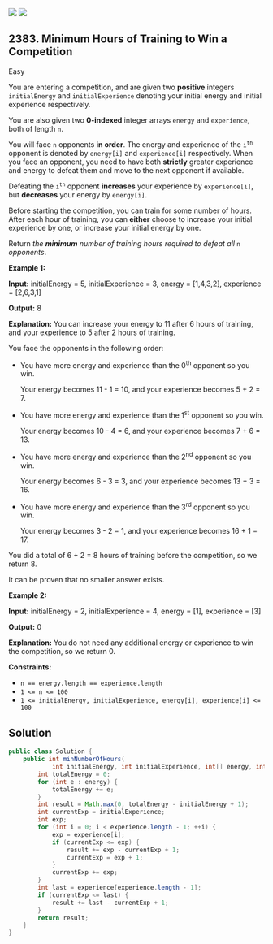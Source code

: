 [![](https://img.shields.io/github/stars/javadev/LeetCode-in-Java?label=Stars&style=flat-square)](https://github.com/javadev/LeetCode-in-Java)
[![](https://img.shields.io/github/forks/javadev/LeetCode-in-Java?label=Fork%20me%20on%20GitHub%20&style=flat-square)](https://github.com/javadev/LeetCode-in-Java/fork)

## 2383\. Minimum Hours of Training to Win a Competition

Easy

You are entering a competition, and are given two **positive** integers `initialEnergy` and `initialExperience` denoting your initial energy and initial experience respectively.

You are also given two **0-indexed** integer arrays `energy` and `experience`, both of length `n`.

You will face `n` opponents **in order**. The energy and experience of the <code>i<sup>th</sup></code> opponent is denoted by `energy[i]` and `experience[i]` respectively. When you face an opponent, you need to have both **strictly** greater experience and energy to defeat them and move to the next opponent if available.

Defeating the <code>i<sup>th</sup></code> opponent **increases** your experience by `experience[i]`, but **decreases** your energy by `energy[i]`.

Before starting the competition, you can train for some number of hours. After each hour of training, you can **either** choose to increase your initial experience by one, or increase your initial energy by one.

Return _the **minimum** number of training hours required to defeat all_ `n` _opponents_.

**Example 1:**

**Input:** initialEnergy = 5, initialExperience = 3, energy = [1,4,3,2], experience = [2,6,3,1]

**Output:** 8

**Explanation:** You can increase your energy to 11 after 6 hours of training, and your experience to 5 after 2 hours of training.

You face the opponents in the following order:

- You have more energy and experience than the 0<sup>th</sup> opponent so you win.

  Your energy becomes 11 - 1 = 10, and your experience becomes 5 + 2 = 7.
  
- You have more energy and experience than the 1<sup>st</sup> opponent so you win.

  Your energy becomes 10 - 4 = 6, and your experience becomes 7 + 6 = 13.
  
- You have more energy and experience than the 2<sup>nd</sup> opponent so you win.

  Your energy becomes 6 - 3 = 3, and your experience becomes 13 + 3 = 16.
  
- You have more energy and experience than the 3<sup>rd</sup> opponent so you win.

  Your energy becomes 3 - 2 = 1, and your experience becomes 16 + 1 = 17.
  
You did a total of 6 + 2 = 8 hours of training before the competition, so we return 8.

It can be proven that no smaller answer exists. 

**Example 2:**

**Input:** initialEnergy = 2, initialExperience = 4, energy = [1], experience = [3]

**Output:** 0

**Explanation:** You do not need any additional energy or experience to win the competition, so we return 0. 

**Constraints:**

*   `n == energy.length == experience.length`
*   `1 <= n <= 100`
*   `1 <= initialEnergy, initialExperience, energy[i], experience[i] <= 100`

## Solution

```java
public class Solution {
    public int minNumberOfHours(
            int initialEnergy, int initialExperience, int[] energy, int[] experience) {
        int totalEnergy = 0;
        for (int e : energy) {
            totalEnergy += e;
        }
        int result = Math.max(0, totalEnergy - initialEnergy + 1);
        int currentExp = initialExperience;
        int exp;
        for (int i = 0; i < experience.length - 1; ++i) {
            exp = experience[i];
            if (currentExp <= exp) {
                result += exp - currentExp + 1;
                currentExp = exp + 1;
            }
            currentExp += exp;
        }
        int last = experience[experience.length - 1];
        if (currentExp <= last) {
            result += last - currentExp + 1;
        }
        return result;
    }
}
```